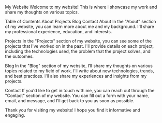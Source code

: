 My Website
Welcome to my website! This is where I showcase my work and share my thoughts on various topics.

Table of Contents
About
Projects
Blog
Contact
About
In the "About" section of my website, you can learn more about me and my background. I'll share my professional experience, education, and interests.

Projects
In the "Projects" section of my website, you can see some of the projects that I've worked on in the past. I'll provide details on each project, including the technologies used, the problem that the project solves, and the outcomes.

Blog
In the "Blog" section of my website, I'll share my thoughts on various topics related to my field of work. I'll write about new technologies, trends, and best practices. I'll also share my experiences and insights from my projects.

Contact
If you'd like to get in touch with me, you can reach out through the "Contact" section of my website. You can fill out a form with your name, email, and message, and I'll get back to you as soon as possible.

Thank you for visiting my website! I hope you find it informative and engaging.
